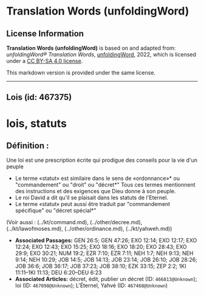 # Translation Words (unfoldingWord)

## License Information

**Translation Words (unfoldingWord)** is based on and adapted from: _unfoldingWord® Translation Words_, [unfoldingWord](https://unfoldingword.org/utw), 2022, which is licensed under a [CC BY-SA 4.0 license](https://creativecommons.org/licenses/by-sa/4.0/legalcode.en).

This markdown version is provided under the same license.



--------------------------------

## Lois (id: 467375)

lois, statuts
=============

Définition :
------------

Une loi est une prescription écrite qui prodigue des conseils pour la vie d'un peuple

* Le terme «statut» est similaire dans le sens de «ordonnance»\* ou "commandement" ou "droit" ou "décret\*" Tous ces termes mentionnent des instructions et des exigences que Dieu donne à son peuple.
* Le roi David a dit qu'il se plaisait dans les statuts de l'Eternel.
* Le terme «statut» peut aussi être traduit par "commandement spécifique" ou "décret spécial\*"

(Voir aussi : (../kt/command.md), (../other/decree.md), (../kt/lawofmoses.md), (../other/ordinance.md), (../kt/yahweh.md))

* **Associated Passages:** GEN 26:5; GEN 47:26; EXO 12:14; EXO 12:17; EXO 12:24; EXO 12:43; EXO 15:25; EXO 18:16; EXO 18:20; EXO 28:43; EXO 29:9; EXO 30:21; NUM 19:2; EZR 7:10; EZR 7:11; NEH 1:7; NEH 9:13; NEH 9:14; NEH 10:29; JOB 14:5; JOB 14:13; JOB 23:14; JOB 26:10; JOB 28:26; JOB 36:6; JOB 36:17; JOB 37:23; JOB 38:10; EZK 33:15; ZEP 2:2; 1KI 11:11–1KI 11:13; DEU 6:20–DEU 6:23
* **Associated Articles:** décret, édit, publier un décret (ID: `466813@Unknown`); loi (ID: `467098@Unknown`); L'Éternel, Yahvé (ID: `467468@Unknown`)

